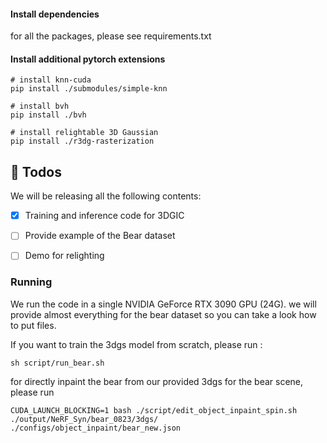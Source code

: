 
#### Install dependencies
for all the packages, please see requirements.txt

#### Install additional pytorch extensions


```shell
# install knn-cuda
pip install ./submodules/simple-knn

# install bvh
pip install ./bvh

# install relightable 3D Gaussian
pip install ./r3dg-rasterization
```

## :bookmark_tabs: Todos
We will be releasing all the following contents:
- [x] Training and inference code for 3DGIC
- [ ] Provide example of the Bear dataset
- [ ] Demo for relighting


### Running
We run the code in a single NVIDIA GeForce RTX 3090 GPU (24G). we will provide almost everything for the bear dataset so you can take a look how to put files. 

If you want to train the 3dgs model from scratch, please run 
:
```
sh script/run_bear.sh
```

for directly inpaint the bear from our provided 3dgs for the bear scene, please run

```
CUDA_LAUNCH_BLOCKING=1 bash ./script/edit_object_inpaint_spin.sh  ./output/NeRF_Syn/bear_0823/3dgs/  ./configs/object_inpaint/bear_new.json
```





